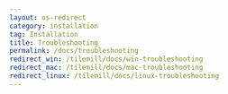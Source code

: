 ```yaml
---
layout: os-redirect
category: installation
tag: Installation
title: Troubleshooting
permalink: /docs/troubleshooting
redirect_win: /tilemill/docs/win-troubleshooting
redirect_mac: /tilemill/docs/mac-troubleshooting
redirect_linux: /tilemill/docs/linux-troubleshooting
---
```

